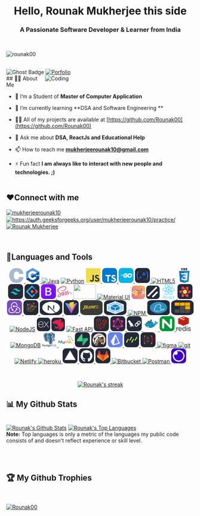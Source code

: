 



<h1 align="center">Hello, Rounak Mukherjee this side</h1>
<h3 align="center">A Passionate Software Developer & Learner from India</h3>
<br>
<p align="left"> <img src="https://komarev.com/ghpvc/?username=rounak00&label=Profile%20views&color=0e75b6&style=flat" alt="rounak00" /> </p>
<br>
<span><img src="https://img.shields.io/badge/ghost-000?style=for-the-badge&logo=ghost&logoColor=%23F7DF1E" alt="Ghost Badge" /></span>
<span><a href="https://rounak00.netlify.app/"  target="_blank"><img src="https://img.shields.io/badge/website-000000?style=for-the-badge&logo=About.me&logoColor=white" alt="Porfolio" /></a></span>
<br>
<img align="right" alt="Coding" width="400" src="https://media4.giphy.com/media/v1.Y2lkPTc5MGI3NjExMGpwcXQ4ZTF5ODU1eWRheW41djVzNjBiYXA4NWZ2cXp4aHlvcDNjeiZlcD12MV9pbnRlcm5hbF9naWZfYnlfaWQmY3Q9Zw/SWoSkN6DxTszqIKEqv/giphy.gif" >
## 🙋‍♂️ About Me

- 🔭 I’m a Student of **Master of Computer Application**

- 🌱 I’m currently learning **DSA and Software Engineering **

- 👨‍💻 All of my projects are available at [https://github.com/Rounak00](https://github.com/Rounak00)

- 💬 Ask me about **DSA, ReactJs and Educational Help**

- 📫 How to reach me **mukherjeerounak10@gmail.com**

- ⚡ Fun fact **I am always like to interact with new people and technologies. ;)**
<br><br>
## ❤Connect with me 
<p align="left" >
<a href="https://leetcode.com/Rounak_007/" target="_blank"><img align="center" src="https://raw.githubusercontent.com/rahuldkjain/github-profile-readme-generator/master/src/images/icons/Social/leet-code.svg" alt="mukherjeerounak10" height="30" width="40" /></a>
<a href="https://auth.geeksforgeeks.org/user/https://auth.geeksforgeeks.org/user/mukherjeerounak10/practice/" target="_blank"><img align="center" src="https://raw.githubusercontent.com/rahuldkjain/github-profile-readme-generator/master/src/images/icons/Social/geeks-for-geeks.svg" alt="https://auth.geeksforgeeks.org/user/mukherjeerounak10/practice/" height="30" width="40" /></a>
<a href="https://www.linkedin.com/in/rounak00/" target="_blank"><img align="center" src="https://raw.githubusercontent.com/rahuldkjain/github-profile-readme-generator/master/src/images/icons/Social/linked-in-alt.svg" alt="Rounak Mukherjee" height="30" width="40" /></a>
</p>
<br>

## 🚀Languages and Tools
<p align="center">
     <a href="https://www.cprogramming.com/" target="_blank" rel="noreferrer"> <img src="https://raw.githubusercontent.com/devicons/devicon/master/icons/c/c-original.svg" alt="c" width="40" height="40"/> </a> 
    <a href="https://www.w3schools.com/cpp/" target="_blank" rel="noreferrer"> <img src="https://raw.githubusercontent.com/devicons/devicon/master/icons/cplusplus/cplusplus-original.svg" alt="cplusplus" width="40" height="40"/> </a>
    <a href="https://www.oracle.com/java/" target="_blank" rel="noreferrer"><img src="https://raw.githubusercontent.com/danielcranney/readme-generator/main/public/icons/skills/java-colored.svg" width="36" height="36" alt="Java" /></a>
    <a href="https://www.python.org/" target="_blank" rel="noreferrer"><img src="https://raw.githubusercontent.com/danielcranney/readme-generator/main/public/icons/skills/python-colored.svg" width="36" height="36" alt="Python" /></a>
<a href="https://developer.mozilla.org/en-US/docs/Web/JavaScript" target="_blank" rel="noreferrer"> <img src="https://raw.githubusercontent.com/devicons/devicon/master/icons/javascript/javascript-original.svg" alt="javascript" width="40" height="40"/> </a> 
<a href="https://www.typescriptlang.org/" target="_blank" rel="noreferrer"> <img src="https://github.com/tandpfun/skill-icons/blob/main/icons/TypeScript.svg" alt="TypeScript" width="40" height="40"/> </a>
<a href="https://go.dev/" target="_blank" rel="noreferrer"> <img src="https://github.com/tandpfun/skill-icons/blob/main/icons/GoLang.svg" alt="Go" width="40" height="40"/> </a>
<a href="#" target="_blank" rel="noreferrer"> <img src="https://github.com/tandpfun/skill-icons/blob/main/icons/Regex-Dark.svg" alt="Regular Expression" width="40" height="40"/> </a>
     <a href="https://developer.mozilla.org/en-US/docs/Glossary/HTML5" target="_blank" rel="noreferrer"><img src="https://raw.githubusercontent.com/danielcranney/readme-generator/main/public/icons/skills/html5-colored.svg" width="36" height="36" alt="HTML5" /></a>
    <a href="https://www.w3schools.com/css/" target="_blank" rel="noreferrer"> <img src="https://raw.githubusercontent.com/devicons/devicon/master/icons/css3/css3-original-wordmark.svg" alt="css3" width="40" height="40"/> </a> 
    <a href="https://tailwindcss.com/" target="_blank" rel="noreferrer"> <img src="https://github.com/tandpfun/skill-icons/blob/main/icons/TailwindCSS-Dark.svg" alt="Tailwind" width="40" height="40"/> </a>
       <a href="https://ant.design/" target="_blank" rel="noreferrer"> <img src="https://github.com/LelouchFR/skill-icons/blob/main/assets/antdesign-auto.svg" alt="Tailwind" width="40" height="40"/> </a>
    <a href="https://getbootstrap.com/" target="_blank" rel="noreferrer"> <img src="https://github.com/tandpfun/skill-icons/blob/main/icons/Bootstrap.svg" alt="Bootstrap" width="40" height="40"/> </a>
    <a href="https://sass-lang.com" target="_blank" rel="noreferrer"> <img src="https://raw.githubusercontent.com/devicons/devicon/master/icons/sass/sass-original.svg" alt="sass" width="40" height="40"/> </a>
     <a href="https://lesscss.org" target="_blank" rel="noreferrer"> <img src="https://github.com/tandpfun/skill-icons/blob/main/icons/Less-Dark.svg" width="60" height="40"/> </a>
<a href="https://mui.com/" target="_blank" rel="noreferrer"><img src="https://raw.githubusercontent.com/danielcranney/readme-generator/main/public/icons/skills/materialui-colored.svg" width="36" height="36" alt="Material UI" /></a>
<a href="https://styled-components.com/" target="_blank" rel="noreferrer"><img src="https://github.com/tandpfun/skill-icons/blob/main/icons/StyledComponents.svg" width="36" height="36" alt="Styled Components" /></a>
<a href="https://ui.shadcn.com/" target="_blank" rel="noreferrer"><img src="https://github.com/LelouchFR/skill-icons/blob/main/assets/shadcn-auto.svg" width="36" height="36" alt="ShadCN UI" /></a>
     <a href="https://reactjs.org/" target="_blank" rel="noreferrer"> <img src="https://raw.githubusercontent.com/devicons/devicon/master/icons/react/react-original-wordmark.svg" alt="react" width="40" height="40"/> </a>
   <a href="https://tanstack.com/query/latest" target="_blank" rel="noreferrer"> <img src="https://github.com/LelouchFR/skill-icons/blob/main/assets/reactquery-auto.svg" alt="Tenstack Query" width="40" height="40"/> </a>
 <a href="https://redux.js.org/" target="_blank" rel="noreferrer"> <img src="https://github.com/tandpfun/skill-icons/blob/main/icons/Redux.svg" alt="redux" width="40" height="40"/> </a>
 <a href="https://zustand-demo.pmnd.rs/" target="_blank" rel="noreferrer"> <img src="https://github.com/LelouchFR/skill-icons/blob/main/assets/zustand-auto.svg" alt="zustand" width="40" height="40"/> </a>
 <a href="https://nextjs.io" target="_blank" rel="noreferrer"> <img src="https://github.com/tandpfun/skill-icons/blob/main/icons/NextJS-Dark.svg" alt="Next JS" width="60" height="40"/> </a>
<a href="https://vitejs.dev/" target="_blank" rel="noreferrer"> <img src="https://github.com/tandpfun/skill-icons/blob/main/icons/Vite-Dark.svg" alt="Vite" width="40" height="40"/> </a>
     <a href="https://babeljs.io" target="_blank" rel="noreferrer"> <img src="https://github.com/tandpfun/skill-icons/blob/main/icons/Babel.svg" alt="Babel" width="60" height="40"/> </a>
      <a href="https://webpack.js.org" target="_blank" rel="noreferrer"> <img src="https://github.com/tandpfun/skill-icons/blob/main/icons/Webpack-Dark.svg" alt="Webpack" width="60" height="40"/> </a>
     <a href="https://www.npmjs.com" target="_blank" rel="noreferrer"> <img src="https://github.com/tandpfun/skill-icons/blob/main/icons/Npm-Dark.svg" alt="NPM" width="60" height="40"/> </a>
     <a href="https://yarnpkg.com" target="_blank" rel="noreferrer"> <img src="https://github.com/tandpfun/skill-icons/blob/main/icons/Yarn-Dark.svg" alt="Yarn" width="60" height="40"/> </a>
     <a href="https://pnpm.io/" target="_blank" rel="noreferrer"> <img src="https://github.com/LelouchFR/skill-icons/blob/main/assets/pnpm-auto.svg" alt="PNPM" width="60" height="40"/> </a>
    <a href="https://nodejs.org/en/" target="_blank" rel="noreferrer"><img src="https://raw.githubusercontent.com/danielcranney/readme-generator/main/public/icons/skills/nodejs-colored.svg" width="36" height="36" alt="NodeJS" /></a>
     <a href="https://expressjs.com/" target="_blank" rel="noreferrer"><img src="https://github.com/tandpfun/skill-icons/blob/main/icons/ExpressJS-Dark.svg" width="36" height="36" alt="Express" /></a>
     <a href="https://nestjs.com/" target="_blank" rel="noreferrer"><img src="https://github.com/LelouchFR/skill-icons/blob/main/assets/nestjs-auto.svg" width="36" height="36" alt="NestJS" /></a>
     <a href="https://fastapi.tiangolo.com/" target="_blank" rel="noreferrer"><img src="https://github.com/LelouchFR/skill-icons/blob/main/assets/fastapi.svg" width="36" height="36" alt="Fast API" /></a>
            <a href="https://laravel.com/" target="_blank" rel="noreferrer"> <img src="https://github.com/tandpfun/skill-icons/blob/main/icons/Laravel-Dark.svg" alt="Laravel" width="40" height="40"/> </a>
            <a href="https://graphql.com/" target="_blank" rel="noreferrer"> <img src="https://github.com/tandpfun/skill-icons/blob/main/icons/GraphQL-Dark.svg" alt="GraphQL" width="40" height="40"/> </a>
     <a href="https://www.langchain.com/" target="_blank" rel="noreferrer"> <img src="https://github.com/LelouchFR/skill-icons/blob/main/assets/langchain-auto.svg" alt="Langchain" width="40" height="40"/> </a>
     <a href="https://www.docker.com/" target="_blank" rel="noreferrer"> <img src="https://raw.githubusercontent.com/devicons/devicon/master/icons/docker/docker-original.svg" alt="Docker" width="40" height="40"/> </a> 
     <a href="https://www.nginx.com/" target="_blank" rel="noreferrer"> <img src="https://github.com/LelouchFR/skill-icons/blob/main/assets/nginx.svg" alt="Nginx" width="40" height="40"/> </a> 
     <a href="https://redis.io" target="_blank" rel="noreferrer"> <img src="https://raw.githubusercontent.com/devicons/devicon/master/icons/redis/redis-original-wordmark.svg" alt="redis" width="40" height="40"/> </a>
     <a href="https://www.mongodb.com/" target="_blank" rel="noreferrer"><img src="https://raw.githubusercontent.com/danielcranney/readme-generator/main/public/icons/skills/mongodb-colored.svg" width="36" height="36" alt="MongoDB" /></a>
     <a href="https://www.postgresql.org" target="_blank" rel="noreferrer"> <img src="https://raw.githubusercontent.com/devicons/devicon/master/icons/postgresql/postgresql-original-wordmark.svg" alt="postgresql" width="40" height="40"/> </a>
    <a href="https://www.mysql.com/" target="_blank" rel="noreferrer"> <img src="https://raw.githubusercontent.com/devicons/devicon/master/icons/mysql/mysql-original-wordmark.svg" alt="mysql" width="40" height="40"/> </a>
<a href="https://supabase.com/" target="_blank" rel="noreferrer"> <img src="https://github.com/tandpfun/skill-icons/blob/main/icons/Supabase-Dark.svg" alt="supabase" width="40" height="40"/> </a>
<a href="#" target="_blank" rel="noreferrer"> <img src="https://github.com/LelouchFR/skill-icons/blob/main/assets/dbeaver-auto.svg" alt="supabase" width="40" height="40"/> </a>
     <a href="https://www.prisma.io/blog/prisma-online-data-browser-ejgg5c8p3u4x" target="_blank" rel="noreferrer"> <img src="https://github.com/tandpfun/skill-icons/blob/main/icons/Prisma.svg" alt="oracle" width="40" height="40"/> </a> 
 <a href="https://orm.drizzle.team/" target="_blank" rel="noreferrer"> <img src="https://github.com/LelouchFR/skill-icons/blob/main/assets/drizzle-auto.svg" alt="drizzle" width="40" height="40"/> </a>
 <a href="https://typeorm.io/" target="_blank" rel="noreferrer"> <img src="https://github.com/LelouchFR/skill-icons/blob/main/assets/typeorm-auto.svg" alt="drizzle" width="40" height="40"/> </a>
    <a href="https://www.figma.com/" target="_blank" rel="noreferrer"> <img src="https://www.vectorlogo.zone/logos/figma/figma-icon.svg" alt="figma" width="40" height="40"/> </a> 
    <a href="https://git-scm.com/" target="_blank" rel="noreferrer"> <img src="https://www.vectorlogo.zone/logos/git-scm/git-scm-icon.svg" alt="git" width="40" height="40"/> </a>
     <a href="https://www.netlify.com" target="_blank" rel="noreferrer"> <img src="https://img.shields.io/badge/netlify-%23000000.svg?style=for-the-badge&logo=netlify&logoColor=#00C7B7" alt="Netlify" width="60" height="40"/> </a>
    <a href="https://heroku.com" target="_blank" rel="noreferrer"> <img src="https://www.vectorlogo.zone/logos/heroku/heroku-icon.svg" alt="heroku" width="40" height="40"/> </a>
       <a href="https://vercel.com/" target="_blank" rel="noreferrer"> <img src="https://github.com/tandpfun/skill-icons/blob/main/icons/Vercel-Dark.svg" alt="Varcel" width="40" height="40"/> </a>
       <a href="https://github.com" target="_blank" rel="noreferrer"> <img src="https://github.com/tandpfun/skill-icons/blob/main/icons/Github-Dark.svg" alt="Github" width="40" height="40"/> </a>
<a href="https://gitlab.com" target="_blank" rel="noreferrer"> <img src="https://github.com/LelouchFR/skill-icons/blob/main/assets/gitlab-auto.svg" alt="Gitlab" width="40" height="40"/> </a>
      <a href="https://bitbucket.org/product" target="_blank" rel="noreferrer"> <img src="https://github.com/tandpfun/skill-icons/blob/main/icons/BitBucket-Dark.svg" alt="Bitbucket" width="40" height="40"/> </a>
       <a href="https://postman.com" target="_blank" rel="noreferrer"> <img src="https://www.vectorlogo.zone/logos/getpostman/getpostman-icon.svg" alt="Postman" width="40" height="40"/> </a>
<a href="https://insomnia.com" target="_blank" rel="noreferrer"> <img src="https://github.com/LelouchFR/skill-icons/blob/main/assets/insomnia.svg" alt="Insomnia" width="40" height="40"/> </a>
     </p>
<br>
<p align="center">
    <a href="https://github.com/Rounak00/github-readme-streak-stats">
        <img title="🔥 Get streak stats for your profile at git.io/streak-stats" alt="Rounak's streak" src="https://github-readme-streak-stats.herokuapp.com/?user=Rounak00&theme=black-ice&hide_border=true&stroke=0000&background=060A0CD0"/>
    </a>
</p>

## 📊 My Github Stats

  <br/>
    <a href="https://github.com/Rounak00/github-readme-stats"><img alt="Rounak's Github Stats" src="https://github-readme-stats.vercel.app/api?username=Rounak00&show_icons=true&count_private=true&theme=react&hide_border=true&bg_color=0D1117" /></a>
  <a href="https://www.linkedin.com/in/rounak00/"><img alt="Rounak's Top Languages" src="https://github-readme-stats.vercel.app/api/top-langs/?username=Rounak00&langs_count=8&count_private=true&layout=compact&theme=react&hide_border=true&bg_color=0D1117" /></a>
  <br/>
  <b>Note:</b> Top languages is only a metric of the languages my public code consists of and doesn't reflect experience or skill level.



<br><br>
## 🏆 My Github Trophies
<br>
<p align="left"> <a href="https://github.com/ryo-ma/github-profile-trophy"><img src="https://github-profile-trophy.vercel.app/?username=rounak00&title=-Reviews,-Issues" alt="Rounak00" /></a> </p>


